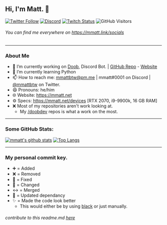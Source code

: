 ## Hi, I'm Matt. 👋

[![Twitter Follow](https://img.shields.io/twitter/follow/mmattbtw?color=%231A90D9&label=Twitter&logo=Twitter&logoColor=White&style=flat-square)](https://twitter.com/mmattbtw)
[![Discord](https://img.shields.io/discord/702352937980133386.svg?label=&logo=discord&logoColor=ffffff&color=7389D8&labelColor=6A7EC2&style=flat-square)](https://discord.gg/hgQTTU7)
[![Twitch Status](https://img.shields.io/twitch/status/mmattbtw?style=flat-square)](https://twitch.tv/mmattbtw)
![GitHub Visitors](https://visitor-badge.glitch.me/badge?page_id=mmattbtw.mmattbtw?style=flat-square)
###### You can find me everywhere on https://mmatt.link/socials
-----------------------------------------------------------------------

### About Me
- 🔭 I’m currently working on [Doob](http://github.com/doobdev/doob), Discord Bot. | [GitHub Repo](https://github.com/doobdev/doob) - [Website](https://doobbot.com)
- 🌱 I’m currently learning Python
- 📫 How to reach me: [mmattbtw@pm.me](mailto:mmattbtw@pm.me) | mmatt#0001 on Discord | [@mmattbtw](https://twitter.com/messages/476840933-476840933?recipient_id=476840933&text=Hello!) on Twitter.
- 😄 Pronouns: he/him
- 🌐 Website: https://mmatt.net 
- ⚙  Specs: https://mmatt.net/devices [RTX 2070, i9-9900k, 16 GB RAM]
- ❌ Most of my repositories aren't work looking at.
  - My [/doobdev](https://github.com/doobdev) repos is what a work on the most.

-----------------------------------------------------------------------

### Some GitHub Stats:
[![mmatt's github stats](https://github-readme-stats.vercel.app/api?username=mmattbtw&show_icons=true&include_all_commits=true&theme=algolia)](https://github.com/anuraghazra/github-readme-stats) [![Top Langs](https://github-readme-stats.vercel.app/api/top-langs/?username=mmattbtw&hide=javascript&theme=algolia)](https://github.com/anuraghazra/github-readme-stats)

-----------------------------------------------------------------------

### My personal commit key.
  - ➕  = Added
  - ❌ = Removed
  - 🔧 = Fixed
  - 🔀 = Changed
  - ↔ = Merged
  - 🔼 = Updated dependancy
  - ✨ = Made the code look better
    - This would either be by using [black](https://github.com/psf/black) or just manually.

###### *contribute to this readme.md [here](https://github.com/mmattbtw/mmattbtw)*
